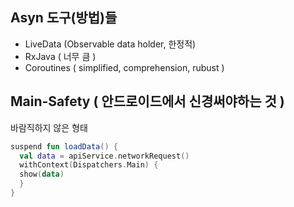 ## Asyn 도구(방법)들

- LiveData (Observable data holder, 한정적)
- RxJava ( 너무 큼 )
- Coroutines ( simplified, comprehension, rubust )  


## Main-Safety ( 안드로이드에서 신경써야하는 것 )
바람직하지 않은 형태
```kotlin
suspend fun loadData() {
  val data = apiService.networkRequest()
  withContext(Dispatchers.Main) { 
  show(data)
  }
}
```


